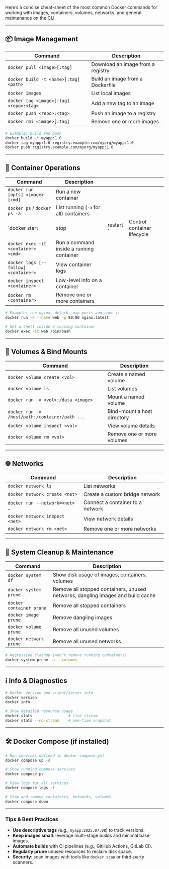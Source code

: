 Here’s a concise cheat-sheet of the most common Docker commands for working with images, containers, volumes, networks, and general maintenance on the CLI.

---

## 📦 Image Management

| Command                                 | Description                       |
| --------------------------------------- | --------------------------------- |
| `docker pull <image>[:tag]`             | Download an image from a registry |
| `docker build -t <name>[:tag] <path>`   | Build an image from a Dockerfile  |
| `docker images`                         | List local images                 |
| `docker tag <image>[:tag] <repo>:<tag>` | Add a new tag to an image         |
| `docker push <repo>:<tag>`              | Push an image to a registry       |
| `docker rmi <image>[:tag]`              | Remove one or more images         |

```bash
# Example: build and push
docker build -t myapp:1.0 .
docker tag myapp:1.0 registry.example.com/myorg/myapp:1.0
docker push registry.example.com/myorg/myapp:1.0
```

---

## 🐳 Container Operations

| Command                              | Description                              |                       |                             |
| ------------------------------------ | ---------------------------------------- | --------------------- | --------------------------- |
| `docker run [opts] <image> [cmd]`    | Run a new container                      |                       |                             |
| `docker ps` / `docker ps -a`         | List running (`-a` for all) containers   |                       |                             |
| \`docker start                       | stop                                     | restart <container>\` | Control container lifecycle |
| `docker exec -it <container> <cmd>`  | Run a command inside a running container |                       |                             |
| `docker logs [--follow] <container>` | View container logs                      |                       |                             |
| `docker inspect <container>`         | Low-level info on a container            |                       |                             |
| `docker rm <container>`              | Remove one or more containers            |                       |                             |

```bash
# Example: run nginx, detach, map ports and name it
docker run -d --name web -p 80:80 nginx:latest

# Get a shell inside a running container
docker exec -it web /bin/bash
```

---

## 💾 Volumes & Bind Mounts

| Command                                        | Description                 |
| ---------------------------------------------- | --------------------------- |
| `docker volume create <vol>`                   | Create a named volume       |
| `docker volume ls`                             | List volumes                |
| `docker run -v <vol>:/data <image>`            | Mount a named volume        |
| `docker run -v /host/path:/container/path ...` | Bind-mount a host directory |
| `docker volume inspect <vol>`                  | View volume details         |
| `docker volume rm <vol>`                       | Remove one or more volumes  |

---

## 🌐 Networks

| Command                        | Description                      |
| ------------------------------ | -------------------------------- |
| `docker network ls`            | List networks                    |
| `docker network create <net>`  | Create a custom bridge network   |
| `docker run --network=<net> …` | Connect a container to a network |
| `docker network inspect <net>` | View network details             |
| `docker network rm <net>`      | Remove one or more networks      |

---

## 🧹 System Cleanup & Maintenance

| Command                  | Description                                                                     |
| ------------------------ | ------------------------------------------------------------------------------- |
| `docker system df`       | Show disk usage of images, containers, volumes                                  |
| `docker system prune`    | Remove all stopped containers, unused networks, dangling images and build cache |
| `docker container prune` | Remove all stopped containers                                                   |
| `docker image prune`     | Remove dangling images                                                          |
| `docker volume prune`    | Remove all unused volumes                                                       |
| `docker network prune`   | Remove all unused networks                                                      |

```bash
# Aggressive cleanup (won’t remove running containers)
docker system prune -a --volumes
```

---

## ℹ️ Info & Diagnostics

```bash
# Docker version and client/server info
docker version
docker info

# Show detailed resource usage
docker stats                # live stream
docker stats --no-stream    # one-time snapshot
```

---

## 🛠️ Docker Compose (if installed)

```bash
# Run services defined in docker-compose.yml
docker compose up -d

# Show running compose services
docker compose ps

# View logs for all services
docker compose logs -f

# Stop and remove containers, networks, volumes
docker compose down
```

---

### Tips & Best Practices

* **Use descriptive tags** (e.g., `myapp:2025.07.08`) to track versions.
* **Keep images small**: leverage multi-stage builds and minimal base images.
* **Automate builds** with CI pipelines (e.g., GitHub Actions, GitLab CI).
* **Regularly prune** unused resources to reclaim disk space.
* **Security**: scan images with tools like `docker scan` or third-party scanners.

